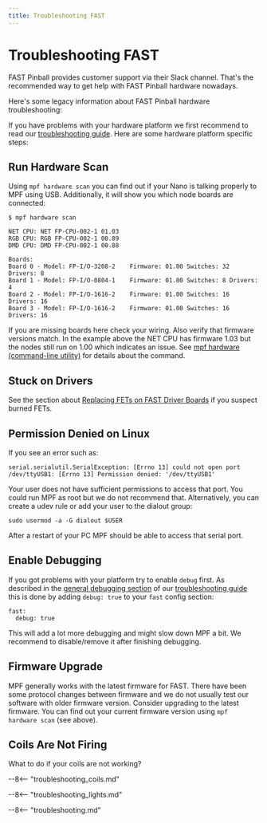 ```yaml
---
title: Troubleshooting FAST
---
```


# Troubleshooting FAST

FAST Pinball provides customer support via their Slack channel. That's the
recommended way to get help with FAST Pinball hardware nowadays.

Here's some legacy information about FAST Pinball hardware troubleshooting:

If you have problems with your hardware platform we first recommend to
read our [troubleshooting guide](../../troubleshooting/index.md). Here are some hardware platform specific steps:

## Run Hardware Scan

Using `mpf hardware scan` you can find out if your Nano is talking
properly to MPF using USB. Additionally, it will show you which node
boards are connected:

``` console
$ mpf hardware scan

NET CPU: NET FP-CPU-002-1 01.03
RGB CPU: RGB FP-CPU-002-1 00.89
DMD CPU: DMD FP-CPU-002-1 00.88

Boards:
Board 0 - Model: FP-I/O-3208-2    Firmware: 01.00 Switches: 32 Drivers: 8
Board 1 - Model: FP-I/O-0804-1    Firmware: 01.00 Switches: 8 Drivers: 4
Board 2 - Model: FP-I/O-1616-2    Firmware: 01.00 Switches: 16 Drivers: 16
Board 3 - Model: FP-I/O-1616-2    Firmware: 01.00 Switches: 16 Drivers: 16
```

If you are missing boards here check your wiring. Also verify that
firmware versions match. In the example above the NET CPU has firmware
1.03 but the nodes still run on 1.00 which indicates an issue. See
[mpf hardware (command-line utility)](../../running/commands/hardware.md) for details
about the command.

## Stuck on Drivers

See the section about
[Replacing FETs on FAST Driver Boards](drivers.md) if you suspect burned FETs.

## Permission Denied on Linux

If you see an error such as:

``` console
serial.serialutil.SerialException: [Errno 13] could not open port /dev/ttyUSB1: [Errno 13] Permission denied: '/dev/ttyUSB1'
```

Your user does not have sufficient permissions to access that port. You
could run MPF as root but we do not recommend that. Alternatively, you
can create a udev rule or add your user to the dialout group:

``` console
sudo usermod -a -G dialout $USER
```

After a restart of your PC MPF should be able to access that serial
port.

## Enable Debugging

If you got problems with your platform try to enable `debug` first. As
described in the
[general debugging section](../../troubleshooting/general_debugging.md) of our
[troubleshooting guide](../../troubleshooting/index.md) this is done by adding `debug: true` to your `fast` config
section:

``` mpf-config
fast:
  debug: true
```

This will add a lot more debugging and might slow down MPF a bit. We
recommend to disable/remove it after finishing debugging.

## Firmware Upgrade

MPF generally works with the latest firmware for FAST. There have been
some protocol changes between firmware and we do not usually test our
software with older firmware version. Consider upgrading to the latest
firmware. You can find out your current firmware version using
`mpf hardware scan` (see above).

## Coils Are Not Firing

What to do if your coils are not working?

--8<-- "troubleshooting_coils.md"

--8<-- "troubleshooting_lights.md"

--8<-- "troubleshooting.md"
